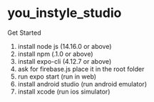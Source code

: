 # you_instyle_studio

Get Started
1. install node js (14.16.0 or above)
2. install npm  (.1.0 or above)
3. install expo-cli (4.12.7 or above)
4. ask for firebase.js place it in the root folder
5. run expo start (run in web)
6. install android studio (run android emulator)
7. install xcode (run ios simulator)
  
